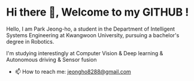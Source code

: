 # Hi there 👋, Welcome to my GITHUB !

Hello, I am Park Jeong-ho, a student in the Department of Intelligent Systems Engineering at Kwangwoon University, pursuing a bachelor's degree in Robotics.  
  
I'm studying  interestingly at Computer Vision & Deep learning & Autonomous driving & Sensor fusion  

- 📫 How to reach me: jeongho8288@gmail.com
<!--
- 🔭 I’m currently working on ...
- 🌱 I’m currently learning ...
- 👯 I’m looking to collaborate on ...
- 🤔 I’m looking for help with studying major research
- 💬 Ask me about ...
- 📫 How to reach me: jeongho8288@gmail.com
- 😄 Pronouns: ...
- ⚡ Fun fact: ...
-->

